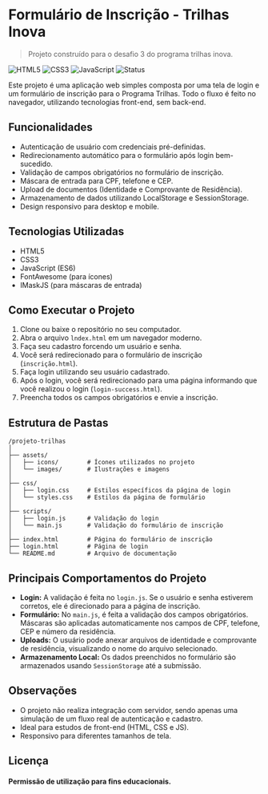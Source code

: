 # Formulário de Inscrição - Trilhas Inova
> Projeto construído para o desafio 3 do programa trilhas inova.
> 

![HTML5](https://img.shields.io/badge/HTML5-E34F26?style=flat-square&logo=html5&logoColor=white)
![CSS3](https://img.shields.io/badge/CSS3-1572B6?style=flat-square&logo=css3&logoColor=white)
![JavaScript](https://img.shields.io/badge/JavaScript-F7DF1E?style=flat-square&logo=javascript&logoColor=black)
![Status](https://img.shields.io/badge/Status-Em%20Desenvolvimento-brightgreen?style=flat-square)


Este projeto é uma aplicação web simples composta por uma tela de login e um formulário de inscrição para o Programa Trilhas. Todo o fluxo é feito no navegador, utilizando tecnologias front-end, sem back-end.

## Funcionalidades

- Autenticação de usuário com credenciais pré-definidas.
- Redirecionamento automático para o formulário após login bem-sucedido.
- Validação de campos obrigatórios no formulário de inscrição.
- Máscara de entrada para CPF, telefone e CEP.
- Upload de documentos (Identidade e Comprovante de Residência).
- Armazenamento de dados utilizando LocalStorage e SessionStorage.
- Design responsivo para desktop e mobile.

## Tecnologias Utilizadas

- HTML5
- CSS3
- JavaScript (ES6)
- FontAwesome (para ícones)
- IMaskJS (para máscaras de entrada)

## Como Executar o Projeto

1. Clone ou baixe o repositório no seu computador.
2. Abra o arquivo `lndex.html` em um navegador moderno.
3. Faça seu cadastro forcendo um usuário e senha.
4. Você será redirecionado para o formulário de inscrição (`inscrição.html`).
5. Faça login utilizando seu usuário cadastrado.
6. Após o login, você será redirecionado para uma página informando que você realizou o login (`login-success.html`).
7. Preencha todos os campos obrigatórios e envie a inscrição.

## Estrutura de Pastas

```
/projeto-trilhas
│
├── assets/
│   ├── icons/        # Ícones utilizados no projeto
│   └── images/       # Ilustrações e imagens
│
├── css/
│   ├── login.css     # Estilos específicos da página de login
│   └── styles.css    # Estilos da página de formulário
│
├── scripts/
│   ├── login.js      # Validação do login
│   └── main.js       # Validação do formulário de inscrição
│
├── index.html        # Página do formulário de inscrição
├── login.html        # Página de login
└── README.md         # Arquivo de documentação
```

## Principais Comportamentos do Projeto

- **Login:** A validação é feita no `login.js`. Se o usuário e senha estiverem corretos, ele é direcionado para a página de inscrição.
- **Formulário:** No `main.js`, é feita a validação dos campos obrigatórios. Máscaras são aplicadas automaticamente nos campos de CPF, telefone, CEP e número da residência.
- **Uploads:** O usuário pode anexar arquivos de identidade e comprovante de residência, visualizando o nome do arquivo selecionado.
- **Armazenamento Local:** Os dados preenchidos no formulário são armazenados usando `SessionStorage` até a submissão.

## Observações

- O projeto não realiza integração com servidor, sendo apenas uma simulação de um fluxo real de autenticação e cadastro.
- Ideal para estudos de front-end (HTML, CSS e JS).
- Responsivo para diferentes tamanhos de tela.

## Licença

#### Permissão de utilização para fins educacionais.
